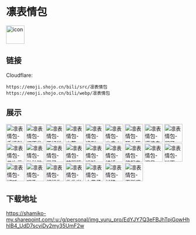 # 凛表情包
<img src="https://emoji.shojo.cn/bili/src/凛表情包/icon.png" width="50" height="50" alt="icon">

## 链接
Cloudflare:
```
https://emoji.shojo.cn/bili/src/凛表情包
https://emoji.shojo.cn/bili/webp/凛表情包
```
## 展示
<img src="https://emoji.shojo.cn/bili/src/凛表情包/凛表情包-手捧鲜花.png" width="50" height="50" alt="凛表情包-手捧鲜花">
<img src="https://emoji.shojo.cn/bili/src/凛表情包/凛表情包-绷不住了.png" width="50" height="50" alt="凛表情包-绷不住了">
<img src="https://emoji.shojo.cn/bili/src/凛表情包/凛表情包-不好说了.png" width="50" height="50" alt="凛表情包-不好说了">
<img src="https://emoji.shojo.cn/bili/src/凛表情包/凛表情包-出警.png" width="50" height="50" alt="凛表情包-出警">
<img src="https://emoji.shojo.cn/bili/src/凛表情包/凛表情包-逮到.png" width="50" height="50" alt="凛表情包-逮到">
<img src="https://emoji.shojo.cn/bili/src/凛表情包/凛表情包-出去！.png" width="50" height="50" alt="凛表情包-出去！">
<img src="https://emoji.shojo.cn/bili/src/凛表情包/凛表情包-顶中顶.png" width="50" height="50" alt="凛表情包-顶中顶">
<img src="https://emoji.shojo.cn/bili/src/凛表情包/凛表情包-懂该自懂.png" width="50" height="50" alt="凛表情包-懂该自懂">
<img src="https://emoji.shojo.cn/bili/src/凛表情包/凛表情包-润了.png" width="50" height="50" alt="凛表情包-润了">
<img src="https://emoji.shojo.cn/bili/src/凛表情包/凛表情包-二次元.png" width="50" height="50" alt="凛表情包-二次元">
<img src="https://emoji.shojo.cn/bili/src/凛表情包/凛表情包-动动脑啦.png" width="50" height="50" alt="凛表情包-动动脑啦">
<img src="https://emoji.shojo.cn/bili/src/凛表情包/凛表情包-累了.png" width="50" height="50" alt="凛表情包-累了">
<img src="https://emoji.shojo.cn/bili/src/凛表情包/凛表情包-辣眼睛.png" width="50" height="50" alt="凛表情包-辣眼睛">
<img src="https://emoji.shojo.cn/bili/src/凛表情包/凛表情包-退钱.png" width="50" height="50" alt="凛表情包-退钱">
<img src="https://emoji.shojo.cn/bili/src/凛表情包/凛表情包-结婚.png" width="50" height="50" alt="凛表情包-结婚">
<img src="https://emoji.shojo.cn/bili/src/凛表情包/凛表情包-装起来了.png" width="50" height="50" alt="凛表情包-装起来了">
<img src="https://emoji.shojo.cn/bili/src/凛表情包/凛表情包-泪目.png" width="50" height="50" alt="凛表情包-泪目">
<img src="https://emoji.shojo.cn/bili/src/凛表情包/凛表情包-逆天.png" width="50" height="50" alt="凛表情包-逆天">
<img src="https://emoji.shojo.cn/bili/src/凛表情包/凛表情包-好听.png" width="50" height="50" alt="凛表情包-好听">
<img src="https://emoji.shojo.cn/bili/src/凛表情包/凛表情包-唱歌.png" width="50" height="50" alt="凛表情包-唱歌">
<img src="https://emoji.shojo.cn/bili/src/凛表情包/凛表情包-祝福你.png" width="50" height="50" alt="凛表情包-祝福你">
<img src="https://emoji.shojo.cn/bili/src/凛表情包/凛表情包-收收米.png" width="50" height="50" alt="凛表情包-收收米">
<img src="https://emoji.shojo.cn/bili/src/凛表情包/凛表情包-小黑子.png" width="50" height="50" alt="凛表情包-小黑子">
<img src="https://emoji.shojo.cn/bili/src/凛表情包/凛表情包-战狼.png" width="50" height="50" alt="凛表情包-战狼">
<img src="https://emoji.shojo.cn/bili/src/凛表情包/凛表情包-无所谓了.png" width="50" height="50" alt="凛表情包-无所谓了">

## 下载地址

https://shamiko-my.sharepoint.com/:u:/g/personal/img_yuru_pro/EdYJY7Q3eFBJhTpjGowHhhIB4_UdD7scviDy2my35UmF2w